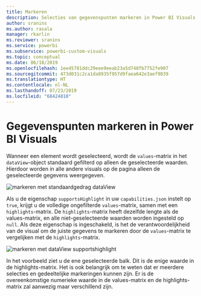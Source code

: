 ```yaml
---
title: Markeren
description: Selecties van gegevenspunten markeren in Power BI Visuals
author: sranins
ms.author: rasala
manager: rkarlin
ms.reviewer: sranins
ms.service: powerbi
ms.subservice: powerbi-custom-visuals
ms.topic: conceptual
ms.date: 06/18/2019
ms.openlocfilehash: 1ee45781ddc29eee9eeab23a5d748fb7752fe907
ms.sourcegitcommit: 473d031c2ca1da8935f957d9faea642e3aef9839
ms.translationtype: HT
ms.contentlocale: nl-NL
ms.lasthandoff: 07/23/2019
ms.locfileid: "68424810"
---
```

# <a name="highlight-data-points-in-power-bi-visuals"></a>Gegevenspunten markeren in Power BI Visuals

Wanneer een element wordt geselecteerd, wordt de `values`-matrix in het `dataView`-object standaard gefilterd op alleen de geselecteerde waarden. Hierdoor worden in alle andere visuals op de pagina alleen de geselecteerde gegevens weergegeven.

![markeren met standaardgedrag dataView](./media/highlight-dataview.png)

Als u de eigenschap `supportsHighlight` in uw `capabilities.json` instelt op `true`, krijgt u de volledige ongefilterde `values`-matrix, samen met een `highlights`-matrix. De `highlights`-matrix heeft dezelfde lengte als de values-matrix, en alle niet-geselecteerde waarden worden ingesteld op `null`. Als deze eigenschap is ingeschakeld, is het de verantwoordelijkheid van de visual om de juiste gegevens te markeren door de `values`-matrix te vergelijken met de `highlights`-matrix.

![markeren met dataView supportshighlight](./media/highlight-dataview-supports.png)

In het voorbeeld ziet u de ene geselecteerde balk. Dit is de enige waarde in de highlights-matrix. Het is ook belangrijk om te weten dat er meerdere selecties en gedeeltelijke markeringen kunnen zijn. Er is de overeenkomstige numerieke waarde in de values-matrix en de highlights-matrix zal aanwezig maar verschillend zijn.
